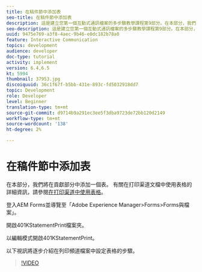 ```yaml
---
title: 在稿件節中添加表
seo-title: 在稿件節中添加表
description: 這是建立您第一個互動式通訊檔案的多步驟教學課程第9部分。在本部分，我們將新增表格至貢獻區段。
seo-description: 這是建立您第一個互動式通訊檔案的多步驟教學課程第9部分。在本部分，我們將新增表格至貢獻區段。
uuid: 9475e769-a3f8-4aec-9b46-e0dc182b78a0
feature: Interactive Communication
topics: development
audience: developer
doc-type: tutorial
activity: implement
version: 6.4,6.5
kt: 5994
thumbnail: 37953.jpg
discoiquuid: 36c1f67f-b5bb-431e-893c-fd5032918dd7
topic: Development
role: Developer
level: Beginner
translation-type: tm+mt
source-git-commit: d9714b9a291ec3ee5f3dba9723de72bb120d2149
workflow-type: tm+mt
source-wordcount: '138'
ht-degree: 2%

---
```



# 在稿件節中添加表

在本部分，我們將在貢獻部分中添加一個表。
有關在打印渠道文檔中使用表格的詳細資訊，請參閱[在打印渠道中使用表格](/help/forms/interactive-communications/table-in-print-channel-documents-video-use.md)。

登入AEM Forms並導覽至「Adobe Experience Manager>Forms>Forms與檔案」。

開啟401KStatementPrint檔案夾。

以編輯模式開啟401KStatementPrint。

以下視訊將逐步介紹在列印頻道檔案中設定表格的步驟。

>[!VIDEO](https://video.tv.adobe.com/v/22387t1?quality=9&learn=on)

